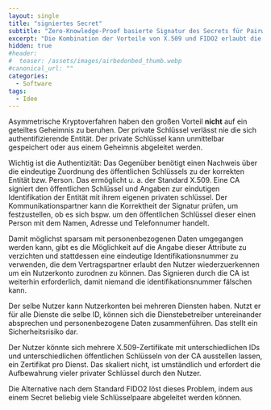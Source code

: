 ```yaml
---
layout: single 
title: "signiertes Secret"
subtitle: "Zero-Knowledge-Proof basierte Signatur des Secrets für Pairwise Public Keys"
excerpt: "Die Kombination der Vorteile von X.509 und FIDO2 erlaubt die Signierung des Identitätsnachweises durch eine CA ohne Pseudonymität einer Pairwise-ID aufzugeben."
hidden: true
#header:
#  teaser: /assets/images/airbedonbed_thumb.webp
#canonical_url: ""
categories:
  - Software
tags:
  - Idee
---
```


Asymmetrische Kryptoverfahren haben den großen Vorteil __nicht__ auf ein geteiltes Geheimnis zu beruhen. Der private Schlüssel verlässt nie die sich authentifizierende Entität. Der private Schlüssel kann unmittelbar gespeichert oder aus einem Geheimnis abgeleitet werden.

Wichtig ist die Authentizität: Das Gegenüber benötigt einen Nachweis über die eindeutige Zuordnung des öffentlichen Schlüssels zu der korrekten Entität bzw. Person. Das ermöglicht u. a. der Standard X.509. Eine CA signiert den öffentlichen Schlüssel und Angaben zur eindutigen Identifikation der Entität mit ihrem eigenen privaten schlüssel. Der Kommunikationspartner kann die Korrektheit der Signatur prüfen, um festzustellen, ob es sich bspw. um den öffentlichen Schlüssel dieser einen Person mit dem Namen, Adresse und Telefonnumer handelt.

Damit möglichst sparsam mit personenbezogenen Daten umgegangen werden kann, gibt es die Möglichkeit auf die Angabe dieser Attribute zu verzichten und stattdessen eine eindeutige Identifikationsnummer zu verwenden, die dem Vertragspartner erlaubt den Nutzer wiederzuerkennen um ein Nutzerkonto zurodnen zu können. Das Signieren durch die CA ist weiterhin erforderlich, damit niemand die identifikationsnummer fälschen kann.

Der selbe Nutzer kann Nutzerkonten bei mehreren Diensten haben. Nutzt er für alle Dienste die selbe ID, können sich die Dienstebetreiber untereinander absprechen und personenbezogene Daten zusammenführen. Das stellt ein Sicherheitsrisiko dar.

Der Nutzer könnte sich mehrere X.509-Zertifikate mit unterschiedlichen IDs und unterschiedlichen öffentlichen Schlüsseln von der CA ausstellen lassen, ein Zertifikat pro Dienst. Das skaliert nicht, ist umständlich und erfordert die Aufbewahrung vieler privater Schlüssel durch den Nutzer.

Die Alternative nach dem Standard FIDO2 löst dieses Problem, indem aus einem Secret beliebig viele Schlüsselpaare abgeleitet werden können.

